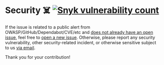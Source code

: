 # Security ☠️ [![Snyk vulnerability count][badge-security]][link-security]

If the issue is related to a public alert from OWASP/GitHub/Dependabot/CVE/etc
and [does not already have an open issue][open-issues], feel free to [open a new
issue][choose-new-issue]. Otherwise, please report any security vulnerability,
other security-related incident, or otherwise sensitive subject to us [via
email][security-mailto].

Thank you for your contribution!

[badge-security]:
  https://snyk.io/test/github/Xunnamius/unified-utils/badge.svg
  'Number of vulnerabilities (scanned by Snyk)'
[choose-new-issue]: https://github.com/Xunnamius/unified-utils/issues/new/choose
[link-security]: https://snyk.io/test/github/Xunnamius/unified-utils
[open-issues]: https://github.com/Xunnamius/unified-utils/issues?q=
[security-mailto]:
  mailto:security@ergodark.com?subject=ALERT%3A%20SECURITY%20INCIDENT%3A%20%28five%20word%20summary%29
